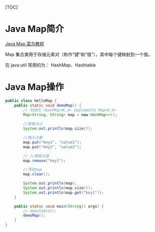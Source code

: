 [TOC]

# Java Map简介

[Java Map 菜鸟教程](https://www.runoob.com/java/java-map-interface.html)

Map 集合类用于存储元素对（称作“键”和“值”），其中每个键映射到一个值。

在 java.util 常用的为： HashMap、Hashtable

# Java Map操作

```java
public class HelloMap {
    public static void demoMap() {
        // 初始化：HashMap<K,V> implements Map<K,V>
        Map<String, String> map = new HashMap<>();
      
        //获取大小
        System.out.println(map.size());

        //插入元素
        map.put("key1", "value1");
        map.put("key2", "value2");

        // //移除元素
        map.remove("key1");

        //清空map
        map.clear();

        System.out.println(map);
        System.out.println(map.size());
        System.out.println(map.get("key1"));
    }

    public static void main(String[] args) {
        // demoTable();
        demoMap();
    }
}

```